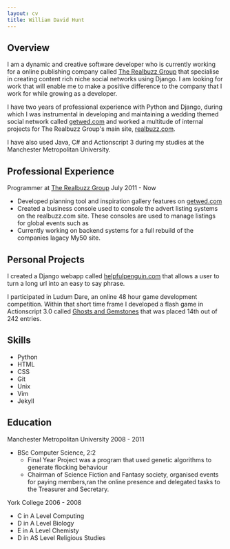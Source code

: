 ```yaml
---
layout: cv
title: William David Hunt
---
```


Overview
------

I am a dynamic and creative software developer who is currently working for a online publishing company called <a href='therealbuzzgroup.com'>The Realbuzz Group</a> that specialise in creating content rich niche social networks using Django. I am looking for work that will enable me to make a positive difference to the company that I work for while growing as a developer.

I have two years of professional experience with Python and Django, during which I was instrumental in developing and maintaining a wedding themed social network called <a href='getwed.com'>getwed.com</a> and worked a multitude of internal projects for The Realbuzz Group's main site, <a href='realbuzz.com'>realbuzz.com</a>.

I have also used Java, C# and Actionscript 3 during my studies at the Manchester Metropolitan University.

Professional Experience
------

Programmer at <a href='therealbuzzgroup.com'>The Realbuzz Group</a> <span class="cv-date">July 2011 - Now</span>

 * Developed planning tool and inspiration gallery features on <a href='getwed.com'>getwed.com</a>
 * Created a business console used to console the advert listing systems on the realbuzz.com site. These consoles are used to manage listings for global events such as
 * Currently working on backend systems for a full rebuild of the companies lagacy My50 site.


Personal Projects
------

I created a Django webapp called [helpfulpenguin.com](http://www.helpfulpenguin.com) that allows a user to turn a long url into an easy to say phrase.

I participated in Ludum Dare, an online 48 hour game development competition. Within that short time frame I developed a flash game in Actionscript 3.0 called [Ghosts and Gemstones](http://www.kongregate.com/games/underscorewdh/ghosts-and-gemstones) that was placed 14th out of 242 entries.

Skills
-----
 * Python
 * HTML
 * CSS
 * Git
 * Unix
 * Vim
 * Jekyll

Education
------
Manchester Metropolitan University <span class="cv-date">2008 - 2011</span>

 * BSc Computer Science, 2:2
   * Final Year Project was a program that used genetic algorithms to generate flocking behaviour
   * Chairman of Science Fiction and Fantasy society, organised events for paying members,ran the online presence and delegated tasks to the Treasurer and Secretary.

York College <span class="cv-date">2006 - 2008</span>
 * C in A Level Computing 
 * D in A Level Biology 
 * E in A Level Chemisty
 * D in AS Level Religious Studies 